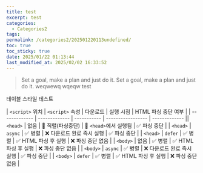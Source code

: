 ```yaml
---
title: test
excerpt: test
categories:
  - Categories2
tags: 
permalink: /categories2/202501220113undefined/
toc: true
toc_sticky: true
date: 2025/01/22 01:13:44
last_modified_at: 2025/02/02 16:33:52
---
```

> Set a goal, make a plan and just do it.
> Set a goal, make a plan and just do it.
weqwewq
wqeqw
test

테이블 스타일 테스트

| `<script>` 위치 | `<script>` 속성 | 다운로드        | 실행 시점             | HTML 파싱 중단 여부 |
| ------------- | ------------- | ----------- | ----------------- | ------------- || `<head>`      | 없음            | 🚨 직렬(파싱중단) | 🚨 `<head>`에서 실행됨 | ✅ 파싱 중단       |
| `<head>`      | `async`       | ✅ 병렬        | ❌ 다운로드 완료 즉시 실행   | ✅ 파싱 중단       |
| `<head>`      | `defer`       | ✅ 병렬        | ✅ HTML 파싱 후 실행    | ❌ 파싱 중단 없음    |
| `<body>`      | 없음            | ✅ 병렬        | ✅ HTML 파싱 후 실행    | ❌ 파싱 중단 없음    |
| `<body>`      | `async`       | ✅ 병렬        | ❌ 다운로드 완료 즉시 실행   | ✅ 파싱 중단       |
| `<body>`      | `defer`       | ✅ 병렬        | ✅ HTML 파싱 후 실행    | ❌ 파싱 중단 없음    |
